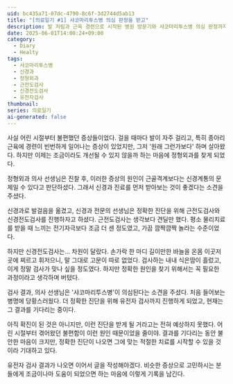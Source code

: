 ```yaml
---
uid: bc435a71-07dc-4790-8c6f-3d2744d5ab13
title: "[의료일기 #1] 샤코마리투스병 의심 판정을 받고"
description: 발 저림과 근육 경련으로 시작된 병원 방문기와 샤코마리투스병 의심 판정까지의 여정
date: 2025-06-01T14:00:24+09:00
category: 
  - Diary
  - Healty
tags: 
  - 샤코마리투스병
  - 신경과
  - 정형외과
  - 근전도검사
  - 신경전도검사
  - 유전자검사
thumbnail: 
series: 의료일기
ai-generated: false
---
```


사실 어린 시절부터 불편했던 증상들이었다. 걸을 때마다 발이 자주 걸리고, 특히 종아리 근육에 경련이 빈번하게 일어나는 증상이 있었지만, 그저 '원래 그런가보다' 하며 살아왔다. 하지만 이제는 조금이라도 개선될 수 있지 않을까 하는 마음에 정형외과를 찾게 되었다.

정형외과 의사 선생님은 진찰 후, 이러한 증상의 원인이 근골격계보다는 신경계통의 문제일 수 있다고 판단하셨다. 그래서 신경과 진료를 먼저 받아보는 것이 좋겠다는 소견을 주셨다.

신경과로 발걸음을 옮겼고, 신경과 전문의 선생님은 정확한 진단을 위해 근전도검사와 신경전도검사를 진행하자고 하셨다. 근전도검사는 생각보다 견딜만 했다. 평소 물리치료를 받을 때 느끼는 전기자극보다 조금 더 센 정도였고, 가끔 깜짝깜짝 놀라는 수준이었다.

하지만 신경전도검사는... 차원이 달랐다. 손가락 한 마디 길이만한 바늘을 온몸 이곳저곳에 찌르고 휘저으니, 말 그대로 고문이 따로 없었다. 검사하는 내내 식은땀이 흘렀고, 이게 정말 검사가 맞나 싶을 정도였다. 하지만 정확한 원인을 찾기 위해서는 꼭 필요한 과정이라고 생각하며 버텼다.

검사 결과, 의사 선생님은 '샤코마리투스병'이 의심된다는 소견을 주셨다. 처음 들어보는 병명에 당황스러웠다. 더 정확한 진단을 위해 유전자 검사까지 진행하게 되었고, 현재는 그 결과를 기다리는 중이다.

아직 확진이 된 것은 아니지만, 이런 진단을 받게 될 거라고는 전혀 예상하지 못했다. 어린 시절부터 겪어왔던 불편함이 이런 원인 때문이었을 줄이야. 결과를 기다리는 동안 불안한 마음이 크지만, 정확한 진단이 나오면 그에 맞는 적절한 치료를 시작할 수 있을 것이라 기대하고 있다.

유전자 검사 결과가 나오면 이어서 글을 작성해야겠다. 비슷한 증상으로 고민하시는 분들에게 조금이나마 도움이 되었으면 하는 마음에 이렇게 기록을 남긴다.
